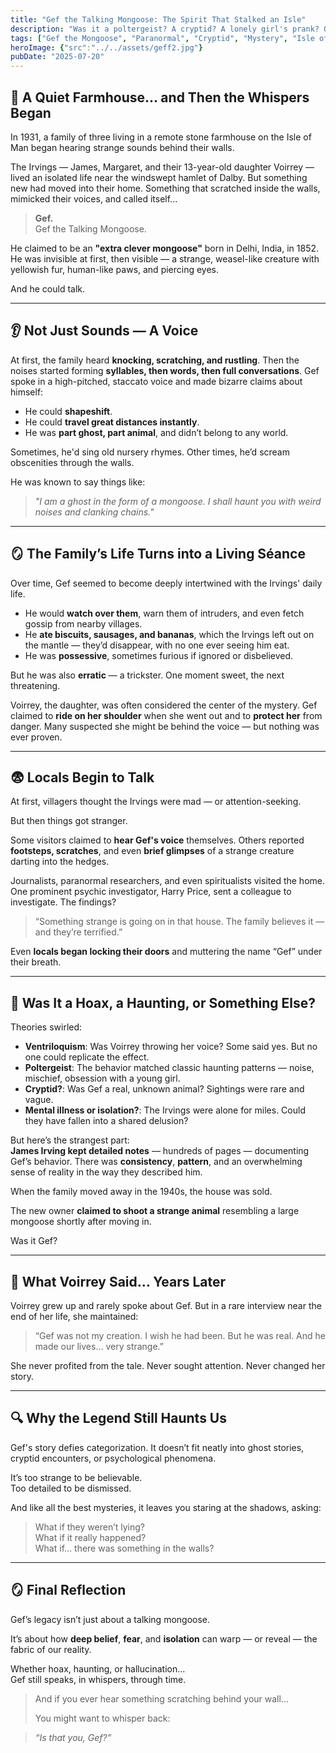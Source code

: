 ```yaml
---
title: "Gef the Talking Mongoose: The Spirit That Stalked an Isle"
description: "Was it a poltergeist? A cryptid? A lonely girl's prank? Or something the world wasn’t ready to understand? The strange tale of Gef, the 'Talking Mongoose' of the Isle of Man, is one of the most chilling—and enduring—mysteries in paranormal lore."
tags: ["Gef the Mongoose", "Paranormal", "Cryptid", "Mystery", "Isle of Man", "Unsolved", "Folklore","dark","scary","mongoose","farmhouse"]
heroImage: {"src":"../../assets/geff2.jpg"}
pubDate: "2025-07-20"
---
```


## 🏡 A Quiet Farmhouse… and Then the Whispers Began

In 1931, a family of three living in a remote stone farmhouse on the Isle of Man began hearing strange sounds behind their walls.

The Irvings — James, Margaret, and their 13-year-old daughter Voirrey — lived an isolated life near the windswept hamlet of Dalby. But something new had moved into their home. Something that scratched inside the walls, mimicked their voices, and called itself...

> **Gef.**  
> Gef the Talking Mongoose.

He claimed to be an **"extra clever mongoose"** born in Delhi, India, in 1852.  
He was invisible at first, then visible — a strange, weasel-like creature with yellowish fur, human-like paws, and piercing eyes.

And he could talk.

---

## 👂 Not Just Sounds — A Voice

At first, the family heard **knocking, scratching, and rustling**. Then the noises started forming **syllables, then words, then full conversations**. Gef spoke in a high-pitched, staccato voice and made bizarre claims about himself:

- He could **shapeshift**.
- He could **travel great distances instantly**.
- He was **part ghost, part animal**, and didn’t belong to any world.

Sometimes, he'd sing old nursery rhymes. Other times, he’d scream obscenities through the walls.

He was known to say things like:

> *"I am a ghost in the form of a mongoose. I shall haunt you with weird noises and clanking chains."*

---

## 🪞 The Family’s Life Turns into a Living Séance

Over time, Gef seemed to become deeply intertwined with the Irvings' daily life.

- He would **watch over them**, warn them of intruders, and even fetch gossip from nearby villages.
- He **ate biscuits, sausages, and bananas**, which the Irvings left out on the mantle — they’d disappear, with no one ever seeing him eat.
- He was **possessive**, sometimes furious if ignored or disbelieved.

But he was also **erratic** — a trickster. One moment sweet, the next threatening.

Voirrey, the daughter, was often considered the center of the mystery. Gef claimed to **ride on her shoulder** when she went out and to **protect her** from danger. Many suspected she might be behind the voice — but nothing was ever proven.

---

## 😨 Locals Begin to Talk

At first, villagers thought the Irvings were mad — or attention-seeking.

But then things got stranger.

Some visitors claimed to **hear Gef's voice** themselves. Others reported **footsteps, scratches**, and even **brief glimpses** of a strange creature darting into the hedges.

Journalists, paranormal researchers, and even spiritualists visited the home. One prominent psychic investigator, Harry Price, sent a colleague to investigate. The findings?

> “Something strange is going on in that house. The family believes it — and they’re terrified.”

Even **locals began locking their doors** and muttering the name “Gef” under their breath.

---

## 👻 Was It a Hoax, a Haunting, or Something Else?

Theories swirled:

- **Ventriloquism**: Was Voirrey throwing her voice? Some said yes. But no one could replicate the effect.
- **Poltergeist**: The behavior matched classic haunting patterns — noise, mischief, obsession with a young girl.
- **Cryptid?**: Was Gef a real, unknown animal? Sightings were rare and vague.
- **Mental illness or isolation?**: The Irvings were alone for miles. Could they have fallen into a shared delusion?

But here’s the strangest part:  
**James Irving kept detailed notes** — hundreds of pages — documenting Gef’s behavior. There was **consistency**, **pattern**, and an overwhelming sense of reality in the way they described him.

When the family moved away in the 1940s, the house was sold.

The new owner **claimed to shoot a strange animal** resembling a large mongoose shortly after moving in.

Was it Gef?

---

## 🎤 What Voirrey Said… Years Later

Voirrey grew up and rarely spoke about Gef. But in a rare interview near the end of her life, she maintained:

> “Gef was not my creation. I wish he had been. But he was real. And he made our lives… very strange.”

She never profited from the tale. Never sought attention. Never changed her story.

---

## 🔍 Why the Legend Still Haunts Us

Gef's story defies categorization. It doesn’t fit neatly into ghost stories, cryptid encounters, or psychological phenomena.

It’s too strange to be believable.  
Too detailed to be dismissed.

And like all the best mysteries, it leaves you staring at the shadows, asking:

> What if they weren’t lying?  
> What if it really happened?  
> What if… there was something in the walls?

---

## 🪞 Final Reflection

Gef’s legacy isn’t just about a talking mongoose.

It’s about how **deep belief**, **fear**, and **isolation** can warp — or reveal — the fabric of our reality.

Whether hoax, haunting, or hallucination…  
Gef still speaks, in whispers, through time.

> And if you ever hear something scratching behind your wall...  
>  
> You might want to whisper back:

> *“Is that you, Gef?”*
